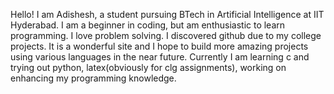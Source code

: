 Hello!
I am Adishesh, a student pursuing BTech in Artificial Intelligence at IIT Hyderabad.
I am a beginner in coding, but am enthusiastic to learn programming. I love problem solving.
I discovered github due to my college projects. It is a wonderful site and I hope to build more amazing projects using various languages in the near future.
Currently I am learning c and trying out python, latex(obviously for clg assignments), working on enhancing my programming knowledge.


